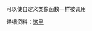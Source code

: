 可以使自定义类像函数一样被调用

详细资料：[这里](http://pycoders-weekly-chinese.readthedocs.io/en/latest/issue6/a-guide-to-pythons-magic-methods.html)
